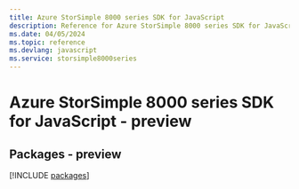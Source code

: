 ```yaml
---
title: Azure StorSimple 8000 series SDK for JavaScript
description: Reference for Azure StorSimple 8000 series SDK for JavaScript
ms.date: 04/05/2024
ms.topic: reference
ms.devlang: javascript
ms.service: storsimple8000series
---
```

# Azure StorSimple 8000 series SDK for JavaScript - preview
## Packages - preview
[!INCLUDE [packages](storsimple-8000-series-index.md)]